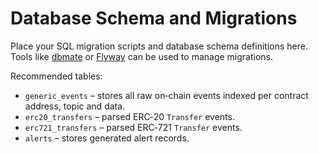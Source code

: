 # Database Schema and Migrations

Place your SQL migration scripts and database schema definitions here. Tools like [dbmate](https://github.com/dbmate/dbmate) or [Flyway](https://flywaydb.org/) can be used to manage migrations.

Recommended tables:

- `generic_events` – stores all raw on‑chain events indexed per contract address, topic and data.
- `erc20_transfers` – parsed ERC‑20 `Transfer` events.
- `erc721_transfers` – parsed ERC‑721 `Transfer` events.
- `alerts` – stores generated alert records.
